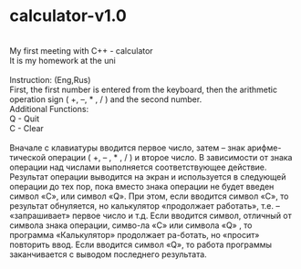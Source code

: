 # calculator-v1.0
<br>
My first meeting with C++ - calculator 
<br>
It is my homework at the uni
<br>
<br>
Instruction: (Eng,Rus)
<br>
First, the first number is entered from the keyboard, then the arithmetic operation sign ( +, –, * , / ) and the second number. 
<br>
Additional Functions:
<br>
Q - Quit
<br>
C - Clear
<br>
<br>
Вначале с клавиатуры вводится первое число, затем – знак арифме-тической операции ( +, – , * , / ) и второе число. В зависимости от знака операции над числами выполняется соответствующее действие.
Результат операции выводится на экран и используется в следующей операции до тех пор, пока вместо знака операции не будет введен символ «С», или символ «Q». При этом, если вводится символ «С», то результат обнуляется, но калькулятор «продолжает работать», т.е. – «запрашивает» первое число и т.д.
Если вводится символ, отличный от символа знака операции, симво-ла «С» или символа «Q» , то программа «Калькулятор» продолжает ра-ботать, но «просит» повторить ввод. Если вводится символ «Q», то работа программы заканчивается с выводом последнего результата.
